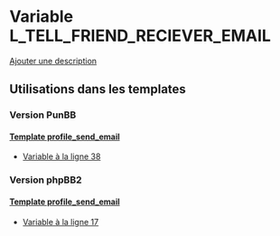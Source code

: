 # Variable L_TELL_FRIEND_RECIEVER_EMAIL
[Ajouter une description](https://fa-tvars.appspot.com/var/L_TELL_FRIEND_RECIEVER_EMAIL)

## Utilisations dans les templates

### Version PunBB

#### [Template profile_send_email](punbb/profile_send_email.md)
* [Variable &agrave; la ligne 38](../punbb/profile_send_email.tpl#L38)

### Version phpBB2

#### [Template profile_send_email](subsilver/profile_send_email.md)
* [Variable &agrave; la ligne 17](../subsilver/profile_send_email.tpl#L17)